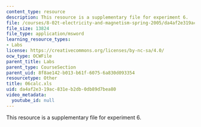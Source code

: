 ```yaml
---
content_type: resource
description: This resource is a supplementary file for experiment 6.
file: /courses/8-02t-electricity-and-magnetism-spring-2005/da4af2e319ac831eb2db0db89d7bea80_06calc.xls
file_size: 13824
file_type: application/msword
learning_resource_types:
- Labs
license: https://creativecommons.org/licenses/by-nc-sa/4.0/
ocw_type: OCWFile
parent_title: Labs
parent_type: CourseSection
parent_uid: 8f8ae142-b013-b61f-6075-6a830d093354
resourcetype: Other
title: 06calc.xls
uid: da4af2e3-19ac-831e-b2db-0db89d7bea80
video_metadata:
  youtube_id: null
---
```

This resource is a supplementary file for experiment 6.